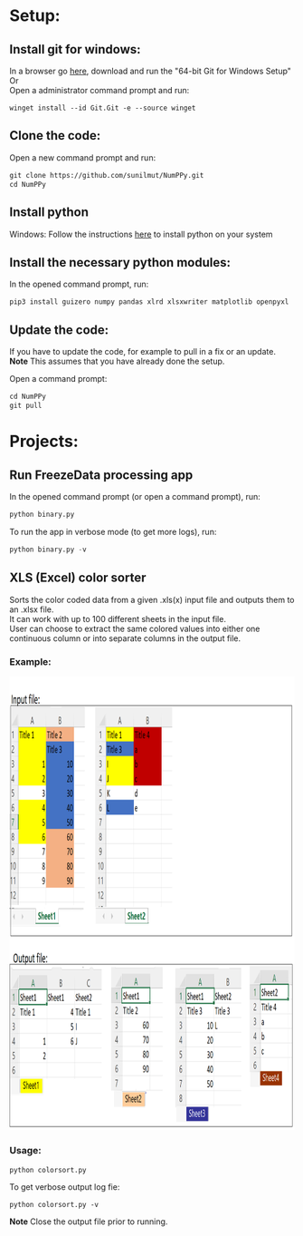 # Setup:
## Install git for windows:
In a browser go [here](https://git-scm.com/download/win), download and
run the "64-bit Git for Windows Setup"<br/>
Or<br/>
Open a administrator command prompt and run:

```
winget install --id Git.Git -e --source winget
```

## Clone the code:
Open a new command prompt and run:

```
git clone https://github.com/sunilmut/NumPPy.git
cd NumPPy
```

## Install python
Windows:
Follow the instructions [here](https://docs.microsoft.com/en-us/windows/python/scripting) to install python
on your system

## Install the necessary python modules:
In the opened command prompt, run:

```
pip3 install guizero numpy pandas xlrd xlsxwriter matplotlib openpyxl
```

## Update the code:
If you have to update the code, for example to pull in a fix or an update.<br/>
**Note**
This assumes that you have already done the setup.<br/>

Open a command prompt:
```
cd NumPPy
git pull
```

# Projects:
## Run FreezeData processing app
In the opened command prompt (or open a command prompt), run:
```python
python binary.py
```

To run the app in verbose mode (to get more logs), run:
```python
python binary.py -v
```

## XLS (Excel) color sorter
Sorts the color coded data from a given .xls(x) input file and outputs
them to an .xlsx file.<br/>
It can work with up to 100 different sheets in the input file.<br/>
User can choose to extract the same colored values into either one continuous column or into separate columns in the output file.

### Example:
<img
src="./colorsort_input1.png"
alt="Alt text"
title="Sample input file"
style="display: inline-block; margin: 0 auto"
width="900"
height="800">

### Usage:
```
python colorsort.py
```
To get verbose output log fie:
```
python colorsort.py -v
```

**Note**
Close the output file prior to running.
